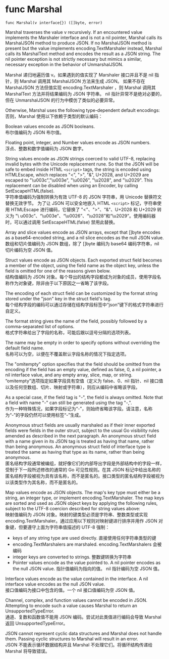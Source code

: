 # func Marshal

```
func Marshal(v interface{}) ([]byte, error)
```

Marshal traverses the value v recursively. If an encountered value implements the Marshaler interface and is
not a nil pointer, Marshal calls its MarshalJSON method to produce JSON. If no MarshalJSON method is present
but the value implements encoding.TextMarshaler instead, Marshal calls its MarshalText method
and encodes the result as a JSON string. The nil pointer exception is not strictly necessary but mimics a similar,
necessary exception in the behavior of UnmarshalJSON.

Marshal 递归地遍历值 v。如果遇到的值实现了 Marshaler 接口并且不是 nil 指针，则 Marshal 调用其 MarshalJSON 方法来生成 JSON。
如果不存在 MarshalJSON 方法但值实现 encoding.TextMarshaler ，则 Marshal 调用其 MarshalText 方法并将结果编码为 JSON 字符串。
nil 指针异常不是绝对必要的，但在 UnmarshalJSON 的行为中模仿了类似的必要异常。

Otherwise, Marshal uses the following type-dependent default encodings:  
否则，Marshal 使用以下依赖于类型的默认编码：

Boolean values encode as JSON booleans.  
布尔值编码为 JSON 布尔值。

Floating point, integer, and Number values encode as JSON numbers.  
浮点、整数和数字值编码为 JSON 数字。

String values encode as JSON strings coerced to valid UTF-8, replacing invalid bytes with the Unicode replacement rune. So that the JSON will be safe to embed inside HTML `<script>` tags, the string is encoded using HTMLEscape, which replaces "<", ">", "&", U+2028, and U+2029 are escaped to "\u003c","\u003e", "\u0026", "\u2028", and "\u2029". This replacement can be disabled when using an Encoder, by calling SetEscapeHTML(false).  
字符串值编码为强制转换为有效 UTF-8 的 JSON 字符串，用 Unicode 替换符文替换无效字节。
为了让 JSON 可以安全地嵌入 HTML `<script>` 标记，字符串使用 HTMLEscape 进行编码，它替换了 "<"、">"、"&"、U+2028 和 U+2029
转义为 "\ u003c”、“\u003e”、“\u0026”、“\u2028”和“\u2029”。使用编码器时，可以通过调用 SetEscapeHTML(false) 禁用此替换。

Array and slice values encode as JSON arrays, except that []byte encodes as a base64-encoded string,
and a nil slice encodes as the null JSON value.  
数组和切片值编码为 JSON 数组，除了 []byte 编码为 base64 编码字符串，nil 切片编码为空 JSON 值。

Struct values encode as JSON objects. Each exported struct field becomes a member of the object,
using the field name as the object key, unless the field is omitted for one of the reasons given below.  
结构值编码为 JSON 对象。每个导出的结构字段都成为对象的成员，使用字段名称作为对象键，除非由于以下原因之一省略了该字段。

The encoding of each struct field can be customized by the format string stored under the "json" key in the struct field's tag.  
每个结构字段的编码可以通过存储在结构字段标签中“json”键下的格式字符串进行自定义。

The format string gives the name of the field, possibly followed by a comma-separated list of options.  
格式字符串给出了字段的名称，可能后跟以逗号分隔的选项列表。

The name may be empty in order to specify options without overriding the default field name.  
名称可以为空，以便在不覆盖默认字段名称的情况下指定选项。

The "omitempty" option specifies that the field should be omitted from the encoding if the field has an empty value,
defined as false, 0, a nil pointer, a nil interface value, and any empty array, slice, map, or string.  
“omitempty”选项指定如果字段具有空值（定义为 false、0、nil 指针、nil 接口值以及任何空数组、切片、映射或字符串），则应从编码中省略该字段。

As a special case, if the field tag is "-", the field is always omitted. Note that a field with name "-"
can still be generated using the tag "-,".  
作为一种特殊情况，如果字段标记为“-”，则始终省略该字段。请注意，名称为“-”的字段仍然可以使用标签“-”生成。

Anonymous struct fields are usually marshaled as if their inner exported fields were fields in the outer struct, subject to the usual Go visibility rules amended as described in the next paragraph. An anonymous struct field with a name given in its JSON tag is treated as having that name, rather than being anonymous. An anonymous struct field of interface type is treated the same as having that type as its name, rather than being anonymous.  
匿名结构字段通常被编组，就好像它们的内部导出字段是外部结构中的字段一样，受制于下一段所述修改的通常的 Go 可见性规则。在其 JSON 标记中给出名称的匿名结构字段被视为具有该名称，而不是匿名的。接口类型的匿名结构字段被视为以该类型作为其名称，而不是匿名的。

Map values encode as JSON objects. The map's key type must either be a string, an integer type, or implement encoding.TextMarshaler. The map keys are sorted and used as JSON object keys by applying the following rules, subject to the UTF-8 coercion described for string values above:  
映射值编码为 JSON 对象。映射的键类型必须是字符串、整数类型或实现 encoding.TextMarshaler。通过应用以下规则对映射键进行排序并用作 JSON 对象键，但要遵守上面为字符串值描述的 UTF-8 强制：

- keys of any string type are used directly. 直接使用任何字符串类型的键
- encoding.TextMarshalers are marshaled. encoding.TextMarshalers 会被编码
- integer keys are converted to strings. 整数键转换为字符串
- Pointer values encode as the value pointed to. A nil pointer encodes as the null JSON value. 指针值编码为指向的值。 nil 指针编码为空 JSON 值。

Interface values encode as the value contained in the interface. A nil interface value encodes as the null JSON value.  
接口值编码为接口中包含的值。一个 nil 接口值编码为空 JSON 值。

Channel, complex, and function values cannot be encoded in JSON. Attempting to encode such a value causes Marshal to return an UnsupportedTypeError.  
通道、复数和函数值不能用 JSON 编码。尝试对此类值进行编码会导致 Marshal 返回 UnsupportedTypeError。

JSON cannot represent cyclic data structures and Marshal does not handle them. Passing cyclic structures to Marshal will result in an error.  
JSON 不能表示循环数据结构并且 Marshal 不处理它们。将循环结构传递给 Marshal 将导致错误。
